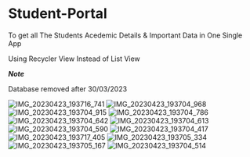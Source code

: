 # Student-Portal

To get all The Students Acedemic Details & Important Data in One Single App

Using Recycler View Instead of List View

*****Note*****

Database removed after 30/03/2023


![IMG_20230423_193716_741](https://user-images.githubusercontent.com/101495154/233844968-537d4acb-5d28-4cbd-98a3-b138b9041d19.jpg)
![IMG_20230423_193704_968](https://user-images.githubusercontent.com/101495154/233844970-c28d9514-ec04-472f-ba95-c3b28c4201c1.jpg)
![IMG_20230423_193704_915](https://user-images.githubusercontent.com/101495154/233844972-414e21fb-ed33-4c26-88cf-338453d6ec6e.jpg)
![IMG_20230423_193704_786](https://user-images.githubusercontent.com/101495154/233844973-eaa04b36-13ef-488d-bfe0-554e2e7ec119.jpg)
![IMG_20230423_193704_642](https://user-images.githubusercontent.com/101495154/233844975-d8bfbaf6-05b1-4bad-acf3-9da1a4b02e53.jpg)
![IMG_20230423_193704_613](https://user-images.githubusercontent.com/101495154/233844978-84d1f912-60ad-476f-a62a-a7e7b810dbef.jpg)
![IMG_20230423_193704_590](https://user-images.githubusercontent.com/101495154/233844979-0d1be1a4-e366-480b-9e9a-6ae52153c966.jpg)
![IMG_20230423_193704_417](https://user-images.githubusercontent.com/101495154/233844982-34e49d94-14e2-44a6-95a5-5ee1db9357e0.jpg)
![IMG_20230423_193717_405](https://user-images.githubusercontent.com/101495154/233844984-1f08f687-c79a-450a-935a-bb6070e89125.jpg)
![IMG_20230423_193705_334](https://user-images.githubusercontent.com/101495154/233844986-fb57227d-e4da-49d2-a3a1-4d5929d03aa9.jpg)
![IMG_20230423_193705_167](https://user-images.githubusercontent.com/101495154/233844987-c5726be3-f32d-4f80-bad5-315f2299b291.jpg)
![IMG_20230423_193704_514](https://user-images.githubusercontent.com/101495154/233844988-34a5567d-4dda-4385-8dfa-d41269f98ec5.jpg)
